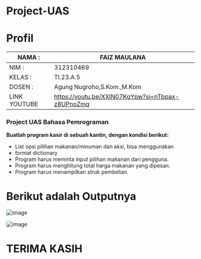 # Project-UAS

# Profil

| NAMA  :| FAIZ MAULANA |
| --- | --- |
| NIM   :| 312310469 |
| KELAS :| TI.23.A.5 |
| DOSEN :| Agung Nugroho,S.Kom.,M.Kom |
| LINK YOUTUBE | https://youtu.be/XXlN07KgYpw?si=nTbpax-z8UPnoZmq |

### Project UAS Bahasa Pemrograman

**Buatlah program kasir di sebuah kantin, dengan kondisi berikut:**
- List opsi pilihan makanan/minuman dan aksi, bisa menggunakan
- format dictionary
- Program harus meminta input pilihan makanan dari pengguna.
- Program harus menghitung total harga makanan yang dipesan.
- Program harus menampilkan struk pembelian.


# Berikut adalah Outputnya
![image](https://github.com/fzmauln/Project-UAS/assets/147571538/5870477f-46a0-4c8d-ba61-b8933817a595)

![image](https://github.com/fzmauln/Project-UAS/assets/147571538/0396b989-f058-4c64-ac00-5ada63bcadce)

# TERIMA KASIH
